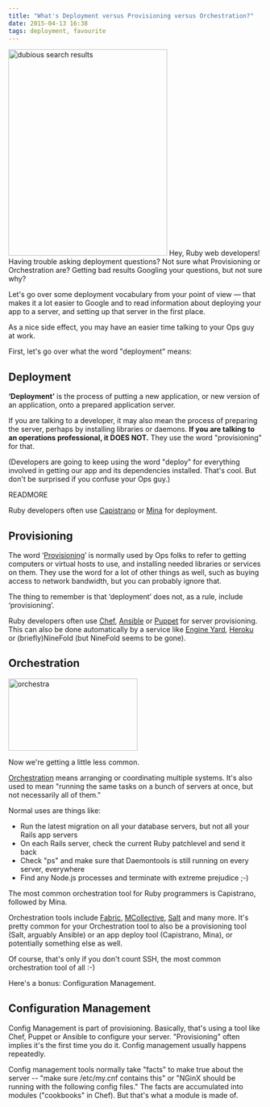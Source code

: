 ```yaml
---
title: "What's Deployment versus Provisioning versus Orchestration?"
date: 2015-04-13 16:38
tags: deployment, favourite
---
```

<img width="315" height="409" src="/images/orchestration/bad_google_search.png#right" alt="dubious search results" title="At least _you_ knew to search on deployment..."> </img>
Hey, Ruby web developers! Having trouble asking deployment questions?
Not sure what Provisioning or Orchestration are? Getting bad results
Googling your questions, but not sure why?

Let's go over some deployment vocabulary from your point of view
&mdash; that makes it a lot easier to Google and to read information
about deploying your app to a server, and setting up that server in
the first place.

As a nice side effect, you may have an easier time talking to your Ops guy at work.

First, let's go over what the word "deployment" means:

## Deployment

<b>&lsquo;Deployment&rsquo;</b> is the process of putting a new application, or new
version of an application, onto a prepared application server.

If you are talking to a developer, it may also mean the process of
preparing the server, perhaps by installing libraries or daemons.
<b>If you are talking to an operations professional, it DOES NOT.</b>
They use the word "provisioning" for that.

(Developers are going to keep using the word "deploy" for everything
involved in getting our app and its dependencies installed. That's
cool. But don't be surprised if you confuse your Ops guy.)

READMORE

Ruby developers often use <a href="http://capistranorb.com/" target="_blank">Capistrano</a> or <a href="http://nadarei.co/mina/" target="_blank">Mina</a> for deployment.

## Provisioning

The word &lsquo;<a target="_blank"
href="http://en.wikipedia.org/wiki/Provisioning">Provisioning</a>&rsquo;
is normally used by Ops folks to refer to getting computers or virtual
hosts to use, and installing needed libraries or services on
them. They use the word for a lot of other things as well, such as
buying access to network bandwidth, but you can probably ignore that.

The thing to remember is that &lsquo;deployment&rsquo; does not, as a
rule, include &lsquo;provisioning&rsquo;.

Ruby developers often use <a target="_blank" href="https://www.chef.io/get-chef/">Chef</a>, <a target="_blank"
href="http://ansible.com">Ansible</a> or <a target="_blank"
href="http://puppetlabs.com">Puppet</a> for server provisioning. This
can also be done automatically by a service like <a target="_blank"
href="http://engineyard.com">Engine Yard</a>, <a target="_blank"
href="http://heroku.com">Heroku</a> or (briefly)NineFold
(but NineFold seems to be gone).

## Orchestration

<img width="256" height="143" src="/images/orchestration/orchestra_512_287.jpg#right" alt="orchestra" title="The blond kid is totally an app server."> </img>

Now we're getting a little less common.

<a target="_blank"
href="http://en.wikipedia.org/wiki/Orchestration_(computing)">Orchestration</a>
means arranging or coordinating multiple systems. It's also used to
mean "running the same tasks on a bunch of servers at once, but not
necessarily all of them."

Normal uses are things like:

* Run the latest migration on all your database servers, but not all your Rails app servers
* On each Rails server, check the current Ruby patchlevel and send it back
* Check "ps" and make sure that Daemontools is still running on every server, everywhere
* Find any Node.js processes and terminate with extreme prejudice ;-)

The most common orchestration tool for Ruby programmers is Capistrano, followed by Mina.

Orchestration tools include <a target="_blank"
href="http://www.fabfile.org/">Fabric</a>, <a target="_blank"
href="https://puppetlabs.com/mcollective">MCollective</a>, <a target="blank"
href="http://saltstack.com/">Salt</a> and many more. It's pretty
common for your Orchestration tool to also be a provisioning tool
(Salt, arguably Ansible) or an app deploy tool (Capistrano, Mina), or
potentially something else as well.

Of course, that's only if you don't count SSH, the most common
orchestration tool of all :-)

Here's a bonus: Configuration Management.

## Configuration Management

Config Management is part of provisioning. Basically, that's using a
tool like Chef, Puppet or Ansible to configure your
server. "Provisioning" often implies it's the first time you do
it. Config management usually happens repeatedly.

Config management tools normally take "facts" to make true about the
server -- "make sure /etc/my.cnf contains this" or "NGinX should be
running with the following config files." The facts are accumulated
into modules ("cookbooks" in Chef). But that's what a module is made
of.
